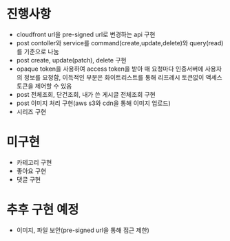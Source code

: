 
# 진행사항
- cloudfront url을 pre-signed url로 변경하는 api 구현
- post contoller와 service를 command(create,update,delete)와 query(read)를 기준으로 나눔
- post create, update(patch), delete 구현
- opaque token을 사용하여 access token을 받아 매 요청마다 인증서버에 사용자의 정보를 요청함, 이득적인 부분은 화이트리스트를 통해 리프레시 토큰없이 액세스토큰을 제어할 수 있음
- post 전체조회, 단건조회, 내가 쓴 게시글 전체조회 구현
- post 이미지 처리 구현(aws s3와 cdn을 통해 이미지 업로드)
- 시리즈 구현

# 미구현
- 카테고리 구현
- 좋아요 구현
- 댓글 구현

# 추후 구현 예정
- 이미지, 파일 보안(pre-signed url을 통해 접근 제한)